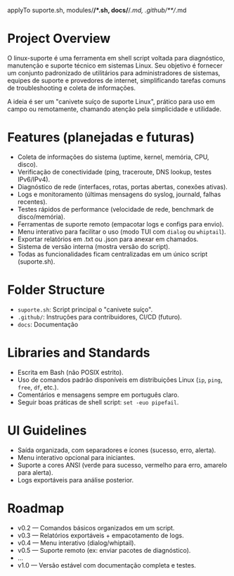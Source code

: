 applyTo
suporte.sh, modules/**/*.sh, docs/**/*.md, .github/**/*.md

# Project Overview

O linux-suporte é uma ferramenta em shell script voltada para diagnóstico, manutenção e suporte técnico em sistemas Linux.
Seu objetivo é fornecer um conjunto padronizado de utilitários para administradores de sistemas, equipes de suporte e provedores de internet, simplificando tarefas comuns de troubleshooting e coleta de informações.

A ideia é ser um "canivete suíço de suporte Linux", prático para uso em campo ou remotamente, chamando atenção pela simplicidade e utilidade.

# Features (planejadas e futuras)

- Coleta de informações do sistema (uptime, kernel, memória, CPU, disco).
- Verificação de conectividade (ping, traceroute, DNS lookup, testes IPv6/IPv4).
- Diagnóstico de rede (interfaces, rotas, portas abertas, conexões ativas).
- Logs e monitoramento (últimas mensagens do syslog, journald, falhas recentes).
- Testes rápidos de performance (velocidade de rede, benchmark de disco/memória).
- Ferramentas de suporte remoto (empacotar logs e configs para envio).
- Menu interativo para facilitar o uso (modo TUI com `dialog` ou `whiptail`).
- Exportar relatórios em .txt ou .json para anexar em chamados.
- Sistema de versão interna (mostra versão do script).
- Todas as funcionalidades ficam centralizadas em um único script (suporte.sh).

# Folder Structure

- `suporte.sh`: Script principal o "canivete suíço".
- `.github/`: Instruções para contribuidores, CI/CD (futuro).
- `docs`: Documentação

# Libraries and Standards

- Escrita em Bash (não POSIX estrito).
- Uso de comandos padrão disponíveis em distribuições Linux (`ip`, `ping`, `free`, `df`, etc.).
- Comentários e mensagens sempre em português claro.
- Seguir boas práticas de shell script: `set -euo pipefail`.

# UI Guidelines

- Saída organizada, com separadores e ícones (sucesso, erro, alerta).
- Menu interativo opcional para iniciantes.
- Suporte a cores ANSI (verde para sucesso, vermelho para erro, amarelo para alerta).
- Logs exportáveis para análise posterior.

# Roadmap

- v0.2 — Comandos básicos organizados em um script.
- v0.3 — Relatórios exportáveis + empacotamento de logs.
- v0.4 — Menu interativo (dialog/whiptail).
- v0.5 — Suporte remoto (ex: enviar pacotes de diagnóstico).
- ...
- v1.0 — Versão estável com documentação completa e testes.
